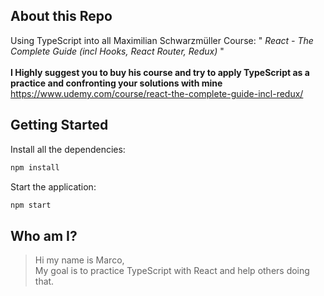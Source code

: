 ## About this Repo

Using TypeScript into all Maximilian Schwarzmüller Course: " _React - The Complete Guide (incl Hooks, React Router, Redux)_ " <br> <br>**I Highly suggest you to buy his course and try to apply TypeScript as a practice and confronting your solutions with mine**
<br>https://www.udemy.com/course/react-the-complete-guide-incl-redux/
## Getting Started

Install all the dependencies:
```bash
npm install
```
Start the application:
```bash
npm start
```

## Who am I?

> Hi my name is Marco, <br>
> My goal is to practice TypeScript with React and help others doing that.
